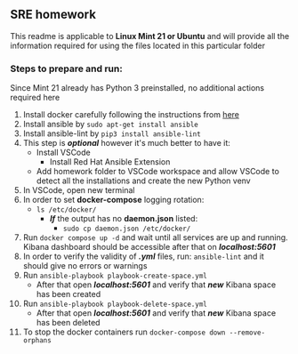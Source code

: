 ## SRE homework

This readme is applicable to **Linux Mint 21 or Ubuntu** and will provide all the information required for using the files located in this particular folder

### Steps to prepare and run:
Since Mint 21 already has Python 3 preinstalled, no additional actions required here

1. Install docker carefully following the instructions from [here](https://www.linuxtechi.com/how-to-install-docker-on-linux-mint/)
2. Install ansible by ```sudo apt-get install ansible```
3. Install ansible-lint by ```pip3 install ansible-lint```
4. This step is ***optional*** however it's much better to have it:
    * Install VSCode
        * Install Red Hat Ansible Extension
    * Add homework folder to VSCode workspace and allow VSCode to detect all the installations and create the new Python venv
5. In VSCode, open new terminal 
6. In order to set **docker-compose** logging rotation:
    * ```ls /etc/docker/```
        * ***If*** the output has no **daemon.json** listed:
            * ```sudo cp daemon.json /etc/docker/```
7. Run ```docker compose up -d``` and wait until all services are up and running. Kibana dashboard should be accessible after that on ***localhost:5601***
8. In order to verify the validity of ***.yml*** files, run: ```ansible-lint``` and it should give no errors or warnings
9. Run ```ansible-playbook playbook-create-space.yml```
    * After that open ***localhost:5601*** and verify that ***new***
    Kibana space has been created
10. Run ```ansible-playbook playbook-delete-space.yml```
    * After that open ***localhost:5601*** and verify that ***new*** Kibana space has been deleted
11. To stop the docker containers run ```docker-compose down --remove-orphans```